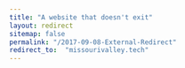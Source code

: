 ```yaml
---
title: "A website that doesn't exit"
layout: redirect
sitemap: false
permalink: "/2017-09-08-External-Redirect"
redirect_to:  "missourivalley.tech"
---
```

